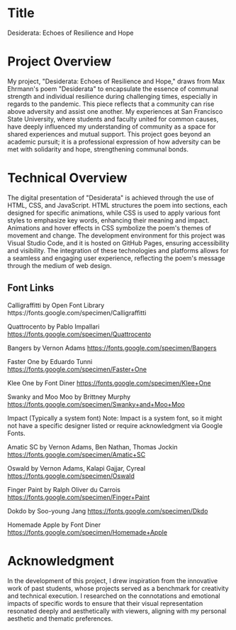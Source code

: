 # Title
Desiderata: Echoes of Resilience and Hope

# Project Overview
My project, "Desiderata: Echoes of Resilience and Hope," draws from Max Ehrmann's poem "Desiderata" to encapsulate the essence of communal strength and individual resilience during challenging times, especially in regards to the pandemic. This piece reflects that a community can rise above adversity and assist one another. My experiences at San Francisco State University, where students and faculty united for common causes, have deeply influenced my understanding of community as a space for shared experiences and mutual support. This project goes beyond an academic pursuit; it is a professional expression of how adversity can be met with solidarity and hope, strengthening communal bonds.

# Technical Overview
The digital presentation of "Desiderata" is achieved through the use of HTML, CSS, and JavaScript. HTML structures the poem into sections, each designed for specific animations, while CSS is used to apply various font styles to emphasize key words, enhancing their meaning and impact. Animations and hover effects in CSS symbolize the poem's themes of movement and change. The development environment for this project was Visual Studio Code, and it is hosted on GitHub Pages, ensuring accessibility and visibility. The integration of these technologies and platforms allows for a seamless and engaging user experience, reflecting the poem's message through the medium of web design.
<h2>Font Links</h2>
Calligraffitti by Open Font Library
https://fonts.google.com/specimen/Calligraffitti

Quattrocento by Pablo Impallari
https://fonts.google.com/specimen/Quattrocento

Bangers by Vernon Adams
https://fonts.google.com/specimen/Bangers

Faster One by Eduardo Tunni
https://fonts.google.com/specimen/Faster+One

Klee One by Font Diner
https://fonts.google.com/specimen/Klee+One

Swanky and Moo Moo by Brittney Murphy
https://fonts.google.com/specimen/Swanky+and+Moo+Moo

Impact (Typically a system font)
Note: Impact is a system font, so it might not have a specific designer listed or require acknowledgment via Google Fonts.

Amatic SC by Vernon Adams, Ben Nathan, Thomas Jockin
https://fonts.google.com/specimen/Amatic+SC

Oswald by Vernon Adams, Kalapi Gajjar, Cyreal
https://fonts.google.com/specimen/Oswald

Finger Paint by Ralph Oliver du Carrois
https://fonts.google.com/specimen/Finger+Paint

Dokdo by Soo-young Jang
https://fonts.google.com/specimen/Dkdo

Homemade Apple by Font Diner
https://fonts.google.com/specimen/Homemade+Apple

# Acknowledgment
In the development of this project, I drew inspiration from the innovative work of past students, whose projects served as a benchmark for creativity and technical execution. I researched on the connotations and emotional impacts of specific words to ensure that their visual representation resonated deeply and aesthetically with viewers, aligning with my personal aesthetic and thematic preferences.